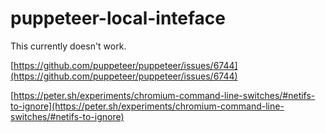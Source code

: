 # puppeteer-local-inteface

This currently doesn't work.

[https://github.com/puppeteer/puppeteer/issues/6744](https://github.com/puppeteer/puppeteer/issues/6744)

[https://peter.sh/experiments/chromium-command-line-switches/#netifs-to-ignore](https://peter.sh/experiments/chromium-command-line-switches/#netifs-to-ignore)
